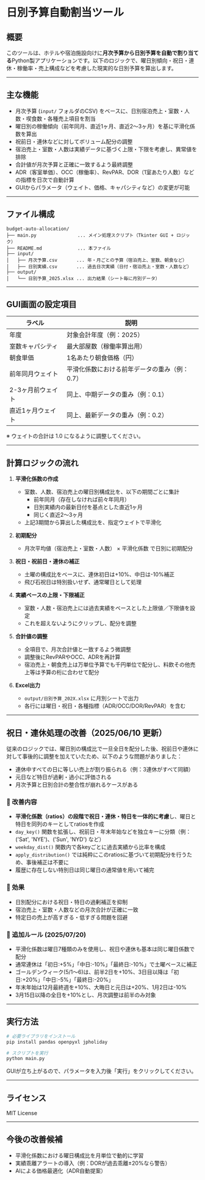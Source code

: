 
# 日別予算自動割当ツール

## 概要

このツールは、ホテルや宿泊施設向けに**月次予算から日別予算を自動で割り当てる**Python製アプリケーションです。以下のロジックで、曜日別傾向・祝日・連休・稼働率・売上構成などを考慮した現実的な日別予算を算出します。

---

## 主な機能

- 月次予算 (`input/` フォルダのCSV) をベースに、日別宿泊売上・室数・人数・喫食数・各種売上項目を割当
- 曜日別の稼働傾向（前年同月、直近1ヶ月、直近2〜3ヶ月）を基に平滑化係数を算出
- 祝前日・連休などに対してボリューム配分の調整
- 宿泊売上・室数・人数は実績データに基づく上限・下限を考慮し、異常値を排除
- 合計値が月次予算と正確に一致するよう最終調整
- ADR（客室単価）、OCC（稼働率）、RevPAR、DOR（1室あたり人数）などの指標を日次で自動計算
- GUIからパラメータ（ウェイト、価格、キャパシティなど）の変更が可能

---

## ファイル構成

```
budget-auto-allocation/
├── main.py               ... メイン処理スクリプト（Tkinter GUI + ロジック）
├── README.md             ... 本ファイル
├── input/
│   ├── 月次予算.csv       ... 年・月ごとの予算（宿泊売上、室数、朝食など）
│   ├── 日別実績.csv       ... 過去日次実績（日付・宿泊売上・室数・人数など）
├── output/
│   └── 日別予算_2025.xlsx ... 出力結果（シート毎に月別データ）
```

---

## GUI画面の設定項目

| ラベル | 説明 |
|-------|------|
| 年度 | 対象会計年度（例：2025） |
| 室数キャパシティ | 最大部屋数（稼働率算出用） |
| 朝食単価 | 1名あたり朝食価格（円） |
| 前年同月ウェイト | 平滑化係数における前年データの重み（例：0.7） |
| 2-3ヶ月前ウェイト | 同上、中期データの重み（例：0.1） |
| 直近1ヶ月ウェイト | 同上、最新データの重み（例：0.2） |

※ ウェイトの合計は 1.0 になるように調整してください。

---

## 計算ロジックの流れ

1. **平滑化係数の作成**
   - 室数、人数、宿泊売上の曜日別構成比を、以下の期間ごとに集計
     - 前年同月（存在しなければ前々年同月）
     - 日別実績内の最新日付を基点とした直近1ヶ月
     - 同じく直近2〜3ヶ月
   - 上記3期間から算出した構成比を、指定ウェイトで平滑化

2. **初期配分**
   - 月次平均値（宿泊売上・室数・人数） × 平滑化係数 で日別に初期配分

3. **祝日・祝前日・連休の補正**
   - 土曜の構成比をベースに、連休初日は+10%、中日は-10%補正
   - 飛び石祝日は特別扱いせず、通常曜日として処理

4. **実績ベースの上限・下限補正**
   - 室数・人数・宿泊売上には過去実績をベースとした上限値／下限値を設定
   - これを超えないようにクリップし、配分を調整

5. **合計値の調整**
   - 全項目で、月次合計値と一致するよう微調整
   - 調整後にRevPARやOCC、ADRを再計算
   - 宿泊売上・朝食売上は万単位予算でも千円単位で配分し、料飲その他売上等は予算の桁に合わせて配分

6. **Excel出力**
   - `output/日別予算_202X.xlsx` に月別シートで出力
   - 各行には曜日・祝日・各種指標（ADR/OCC/DOR/RevPAR）を含む
---

## 祝日・連休処理の改善（2025/06/10 更新）

従来のロジックでは、曜日別の構成比で一旦全日を配分した後、祝前日や連休に対して事後的に調整を加えていたため、以下のような問題がありました：

- 連休中すべての日に等しい売上が割り振られる（例：3連休がすべて同額）
- 元日など特日が過剰・過小に評価される
- 月次予算と日別合計の整合性が崩れるケースがある

### 🔧 改善内容

- **平滑化係数（ratios）の段階で祝日・連休・特日を一体的に考慮**し、曜日と特日を同列のキーとしてratiosを作成
- `day_key()` 関数を拡張し、祝前日・年末年始などを独立キーに分類（例：('Sat', 'NYE')、('Sun', 'NYD') など）
- `weekday_dist()` 関数内で各keyごとに過去実績から比率を構成
- `apply_distribution()` では純粋にこのratiosに基づいて初期配分を行うため、事後補正は不要に
- 履歴に存在しない特別日は同じ曜日の通常値を用いて補完

### 🎯 効果

- 日別配分における祝日・特日の過剰補正を抑制
- 宿泊売上・室数・人数などの月次合計が正確に一致
- 特定日の売上が高すぎる・低すぎる問題を回避

### 📆 追加ルール (2025/07/20)

- 平滑化係数は曜日7種類のみを使用し、祝日や連休も基本は同じ曜日係数で配分
- 通常連休は「初日:+5%」「中日:-10%」「最終日:-10%」で土曜ベースに補正
- ゴールデンウィーク(5/1～6)は、前半2日を+10%、3日目以降は「初日:+20%」「中日:-5%」「最終日:-20%」
- 年末年始は12月最終週を+10%、大晦日と元日は+20%、1月2日は-10%
- 3月15日以降の全日を+10%とし、月次調整は前半のみ対象

---

## 実行方法

```bash
# 必要ライブラリをインストール
pip install pandas openpyxl jpholiday

# スクリプトを実行
python main.py
```

GUIが立ち上がるので、パラメータを入力後「実行」をクリックしてください。

---

## ライセンス

MIT License

---

## 今後の改善候補

- 平滑化係数における曜日構成比を月単位で動的に学習
- 実績乖離アラートの導入（例：DORが過去乖離±20%なら警告）
- AIによる価格最適化（ADR自動提案）

